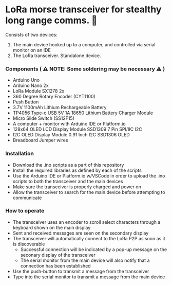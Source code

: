 # LoRa morse transceiver for stealthy long range comms. :busts_in_silhouette:

Consists of two devices: 
1) The main device hooked up to a computer, and controlled via serial monitor on an IDE
2) The LoRa transceiver. Standalone device.

### Components ( :warning: NOTE: Some soldering may be necessary :warning: )
- Arduino Uno
- Arduino Nano 2x
- LoRa Module SX1278 2x
- 360 Degree Rotary Encoder (CYT1100)
- Push Button
- 3.7V 1100mAh Lithium Rechargeable Battery
- TP4056 Type-c USB 5V 1A 18650 Lithium Battery Charger Module
- Micro Slide Switch (SS12F15)
- A computer + monitor with Arduino IDE or Platform.io
- 128x64 OLED LCD Display Module SSD1309 7 Pin SPI/IIC I2C
- I2C OLED Display Module 0.91 Inch I2C SSD1306 OLED
- Breadboard Jumper wires

### Installation
- Download the .ino scripts as a part of this repository
- Install the required libraries as defined by each of the scripts
- Use the Arduino IDE or Platform.io w/VSCode in order to upload the .ino scripts to both the transceiver and the main devices
- Make sure the transceiver is properly charged and power on
- Allow the transceiver to search for the main device before attempting to communicate

### How to operate
- The transceiver uses an encoder to scroll select characters through a keyboard shown on the main display
- Sent and received messages are seen on the secondary display
- The transceiver will automatically connect to the LoRa P2P as soon as it is discoverable
  - Successful connection will be indicated by a pop-up message on the seconary display of the transceiver
  - The serial monitor from the main device will also notify that a connection has been established
- Use the push-button to transmit a message from the transceiver
- Type into the serial monitor to transmit a message from the main device
